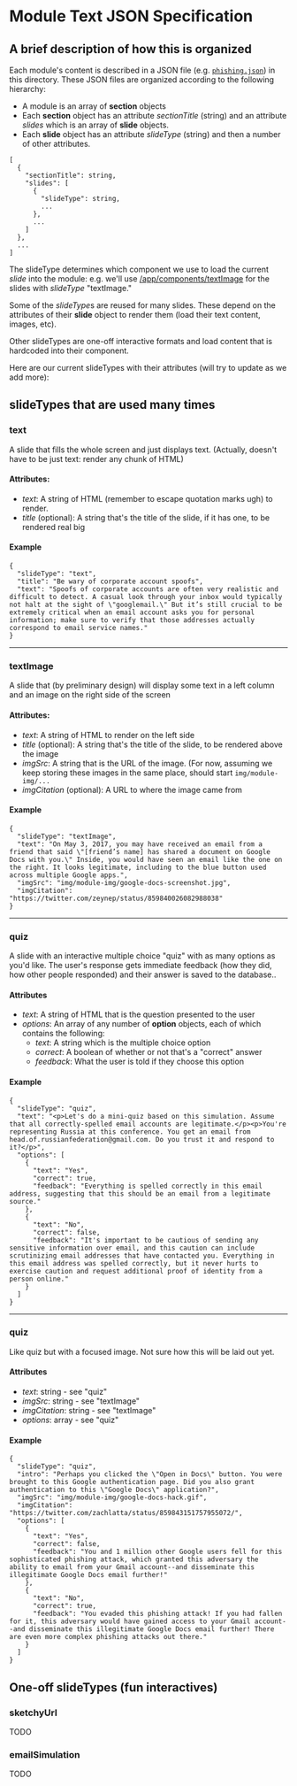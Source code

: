 # Module Text JSON Specification

## A brief description of how this is organized

Each module's content is described in a JSON file (e.g. [`phishing.json`](phishing.json)) in this directory. These JSON files are organized according to the following hierarchy:

* A module is an array of **section** objects
* Each **section** object has an attribute *sectionTitle* (string) and an attribute *slides* which is an array of **slide** objects.
* Each **slide** object has an attribute *slideType* (string) and then a number of other attributes.

```
[
  {
    "sectionTitle": string,
    "slides": [
      {
        "slideType": string,
        ...
      },
      ...
    ]
  },
  ...
]
```

The slideType determines which component we use to load the current *slide* into the module: e.g. we'll use [/app/components/textImage](/app/components/textImage) for the slides with *slideType* "textImage."

Some of the *slideType*s are reused for many slides. These depend on the attributes of their **slide** object to render them (load their text content, images, etc).

Other slideTypes are one-off interactive formats and load content that is hardcoded into their component.

Here are our current slideTypes with their attributes (will try to update as we add more):

## slideTypes that are used many times

### text
A slide that fills the whole screen and just displays text. (Actually, doesn't have to be just text: render any chunk of HTML)

#### Attributes:
* *text*: A string of HTML (remember to escape quotation marks ugh) to render.
* *title* (optional): A string that's the title of the slide, if it has one, to be rendered real big

#### Example
```
{
  "slideType": "text",
  "title": "Be wary of corporate account spoofs",
  "text": "Spoofs of corporate accounts are often very realistic and difficult to detect. A casual look through your inbox would typically not halt at the sight of \"googlemail.\" But it’s still crucial to be extremely critical when an email account asks you for personal information; make sure to verify that those addresses actually correspond to email service names."
}
```
---

### textImage
A slide that (by preliminary design) will display some text in a left column and an image on the right side of the screen

#### Attributes:

* *text*: A string of HTML to render on the left side
* *title* (optional): A string that's the title of the slide, to be rendered above the image
* *imgSrc*: A string that is the URL of the image. (For now, assuming we keep storing these images in the same place, should start `img/module-img/...`
* *imgCitation* (optional): A URL to where the image came from

#### Example
```
{
  "slideType": "textImage",
  "text": "On May 3, 2017, you may have received an email from a friend that said \"[friend’s name] has shared a document on Google Docs with you.\" Inside, you would have seen an email like the one on the right. It looks legitimate, including to the blue button used across multiple Google apps.",
  "imgSrc": "img/module-img/google-docs-screenshot.jpg",
  "imgCitation": "https://twitter.com/zeynep/status/859840026082988038"
}
```
---

### quiz
A slide with an interactive multiple choice "quiz" with as many options as you'd like. The user's response gets immediate feedback (how they did, how other people responded) and their answer is saved to the database..

#### Attributes

* *text*: A string of HTML that is the question presented to the user
* *options*: An array of any number of **option** objects, each of which contains the following:
  * *text*: A string which is the multiple choice option
  * *correct*: A boolean of whether or not that's a "correct" answer
  * *feedback*: What the user is told if they choose this option

#### Example
```
{
  "slideType": "quiz",
  "text": "<p>Let's do a mini-quiz based on this simulation. Assume that all correctly-spelled email accounts are legitimate.</p><p>You're representing Russia at this conference. You get an email from head.of.russianfederation@gmail.com. Do you trust it and respond to it?</p>",
  "options": [
    {
      "text": "Yes",
      "correct": true,
      "feedback": "Everything is spelled correctly in this email address, suggesting that this should be an email from a legitimate source."
    },
    {
      "text": "No",
      "correct": false,
      "feedback": "It's important to be cautious of sending any sensitive information over email, and this caution can include scrutinizing email addresses that have contacted you. Everything in this email address was spelled correctly, but it never hurts to exercise caution and request additional proof of identity from a person online."
    }
  ]
}
```
---

### quiz
Like quiz but with a focused image. Not sure how this will be laid out yet.

#### Attributes

* *text*: string - see "quiz"
* *imgSrc*: string - see "textImage"
* *imgCitation*: string - see "textImage"
* *options*: array - see "quiz"

#### Example
```
{
  "slideType": "quiz",
  "intro": "Perhaps you clicked the \"Open in Docs\" button. You were brought to this Google authentication page. Did you also grant authentication to this \"Google Docs\" application?",
  "imgSrc": "img/module-img/google-docs-hack.gif",
  "imgCitation": "https://twitter.com/zachlatta/status/859843151757955072/",
  "options": [
    {
      "text": "Yes",
      "correct": false,
      "feedback": "You and 1 million other Google users fell for this sophisticated phishing attack, which granted this adversary the ability to email from your Gmail account--and disseminate this illegitimate Google Docs email further!"
    },
    {
      "text": "No",
      "correct": true,
      "feedback": "You evaded this phishing attack! If you had fallen for it, this adversary would have gained access to your Gmail account--and disseminate this illegitimate Google Docs email further! There are even more complex phishing attacks out there."
    }
  ]
}
```

## One-off slideTypes (fun interactives)

### sketchyUrl
TODO

### emailSimulation
TODO
